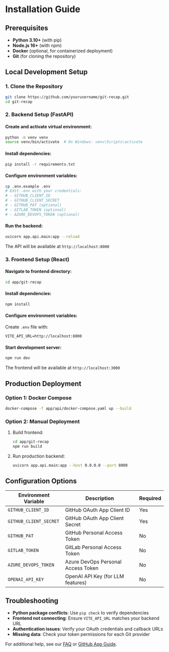 
# Installation Guide

## Prerequisites

- **Python 3.10+** (with pip)
- **Node.js 16+** (with npm)
- **Docker** (optional, for containerized deployment)
- **Git** (for cloning the repository)

## Local Development Setup

### 1. Clone the Repository

```bash
git clone https://github.com/yourusername/git-recap.git
cd git-recap
```

### 2. Backend Setup (FastAPI)

#### Create and activate virtual environment:

```bash
python -m venv venv
source venv/bin/activate  # On Windows: venv\Scripts\activate
```

#### Install dependencies:

```bash
pip install -r requirements.txt
```

#### Configure environment variables:

```bash
cp .env.example .env
# Edit .env with your credentials:
# - GITHUB_CLIENT_ID
# - GITHUB_CLIENT_SECRET
# - GITHUB_PAT (optional)
# - GITLAB_TOKEN (optional)
# - AZURE_DEVOPS_TOKEN (optional)
```

#### Run the backend:

```bash
uvicorn app.api.main:app --reload
```

The API will be available at `http://localhost:8000`

### 3. Frontend Setup (React)

#### Navigate to frontend directory:

```bash
cd app/git-recap
```

#### Install dependencies:

```bash
npm install
```

#### Configure environment variables:

Create `.env` file with:
```env
VITE_API_URL=http://localhost:8000
```

#### Start development server:

```bash
npm run dev
```

The frontend will be available at `http://localhost:3000`

## Production Deployment

### Option 1: Docker Compose

```bash
docker-compose -f app/api/docker-compose.yaml up --build
```

### Option 2: Manual Deployment

1. Build frontend:
   ```bash
   cd app/git-recap
   npm run build
   ```

2. Run production backend:
   ```bash
   uvicorn app.api.main:app --host 0.0.0.0 --port 8000
   ```

## Configuration Options

| Environment Variable | Description | Required |
|----------------------|-------------|----------|
| `GITHUB_CLIENT_ID` | GitHub OAuth App Client ID | Yes |
| `GITHUB_CLIENT_SECRET` | GitHub OAuth App Client Secret | Yes |
| `GITHUB_PAT` | GitHub Personal Access Token | No |
| `GITLAB_TOKEN` | GitLab Personal Access Token | No |
| `AZURE_DEVOPS_TOKEN` | Azure DevOps Personal Access Token | No |
| `OPENAI_API_KEY` | OpenAI API Key (for LLM features) | No |

## Troubleshooting

- **Python package conflicts**: Use `pip check` to verify dependencies
- **Frontend not connecting**: Ensure `VITE_API_URL` matches your backend URL
- **Authentication issues**: Verify your OAuth credentials and callback URLs
- **Missing data**: Check your token permissions for each Git provider

For additional help, see our [FAQ](faq.md) or [GitHub App Guide](github-app.md).